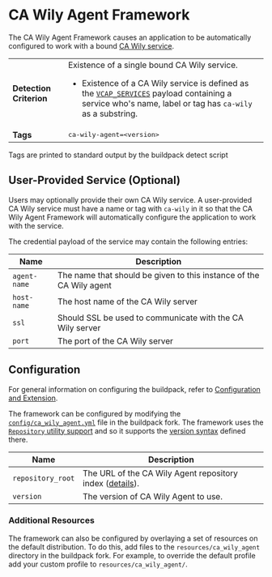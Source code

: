 # CA Wily Agent Framework
The CA Wily Agent Framework causes an application to be automatically configured to work with a bound [CA Wily service][].

<table>
  <tr>
    <td><strong>Detection Criterion</strong></td><td>Existence of a single bound CA Wily service.
      <ul>
        <li>Existence of a CA Wily service is defined as the <a href="http://docs.cloudfoundry.org/devguide/deploy-apps/environment-variable.html#VCAP-SERVICES"><code>VCAP_SERVICES</code></a> payload containing a service who's name, label or tag has <code>ca-wily</code> as a substring.</li>
      </ul>
    </td>
  </tr>
  <tr>
    <td><strong>Tags</strong></td>
    <td><tt>ca-wily-agent=&lt;version&gt;</tt></td>
  </tr>
</table>
Tags are printed to standard output by the buildpack detect script

## User-Provided Service (Optional)
Users may optionally provide their own CA Wily service. A user-provided CA Wily service must have a name or tag with `ca-wily` in it so that the CA Wily Agent Framework will automatically configure the application to work with the service.

The credential payload of the service may contain the following entries:

| Name | Description
| ---- | -----------
| `agent-name` | The name that should be given to this instance of the CA Wily agent
| `host-name` | The host name of the CA Wily server
| `ssl` | Should SSL be used to communicate with the CA Wily server
| `port` | The port of the CA Wily server

## Configuration
For general information on configuring the buildpack, refer to [Configuration and Extension][].

The framework can be configured by modifying the [`config/ca_wily_agent.yml`][] file in the buildpack fork.  The framework uses the [`Repository` utility support][repositories] and so it supports the [version syntax][] defined there.

| Name | Description
| ---- | -----------
| `repository_root` | The URL of the CA Wily Agent repository index ([details][repositories]).
| `version` | The version of CA Wily Agent to use.

### Additional Resources
The framework can also be configured by overlaying a set of resources on the default distribution.  To do this, add files to the `resources/ca_wily_agent` directory in the buildpack fork.  For example, to override the default profile add your custom profile to `resources/ca_wily_agent/`.

[Configuration and Extension]: ../README.md#configuration-and-extension
[`config/ca_wily_agent.yml`]: ../config/ca_wily_agent.yml
[CA Wily service]: http://www.ca.com/us/opscenter/ca-application-performance-management.aspx
[repositories]: extending-repositories.md
[version syntax]: extending-repositories.md#version-syntax-and-ordering
